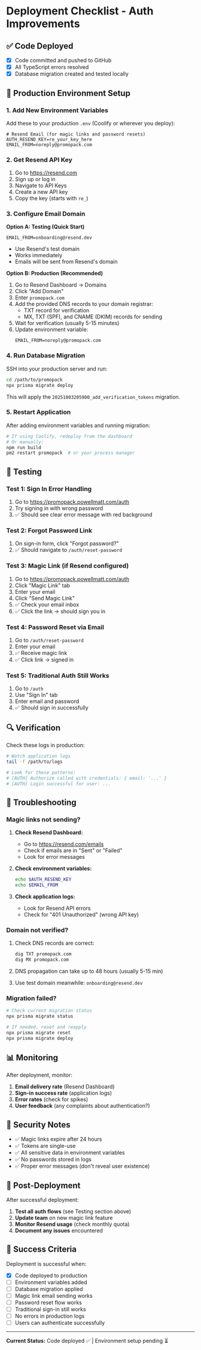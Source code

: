 # Deployment Checklist - Auth Improvements

## ✅ Code Deployed
- [x] Code committed and pushed to GitHub
- [x] All TypeScript errors resolved
- [x] Database migration created and tested locally

## 🔧 Production Environment Setup

### 1. Add New Environment Variables

Add these to your production `.env` (Coolify or wherever you deploy):

```env
# Resend Email (for magic links and password resets)
AUTH_RESEND_KEY=re_your_key_here
EMAIL_FROM=noreply@promopack.com
```

### 2. Get Resend API Key

1. Go to https://resend.com
2. Sign up or log in
3. Navigate to API Keys
4. Create a new API key
5. Copy the key (starts with `re_`)

### 3. Configure Email Domain

**Option A: Testing (Quick Start)**
```env
EMAIL_FROM=onboarding@resend.dev
```
- Use Resend's test domain
- Works immediately
- Emails will be sent from Resend's domain

**Option B: Production (Recommended)**
1. Go to Resend Dashboard → Domains
2. Click "Add Domain"
3. Enter `promopack.com`
4. Add the provided DNS records to your domain registrar:
   - TXT record for verification
   - MX, TXT (SPF), and CNAME (DKIM) records for sending
5. Wait for verification (usually 5-15 minutes)
6. Update environment variable:
   ```env
   EMAIL_FROM=noreply@promopack.com
   ```

### 4. Run Database Migration

SSH into your production server and run:

```bash
cd /path/to/promopack
npx prisma migrate deploy
```

This will apply the `20251003205900_add_verification_tokens` migration.

### 5. Restart Application

After adding environment variables and running migration:

```bash
# If using Coolify, redeploy from the dashboard
# Or manually:
npm run build
pm2 restart promopack  # or your process manager
```

## 🧪 Testing

### Test 1: Sign In Error Handling
1. Go to https://promopack.powellmatt.com/auth
2. Try signing in with wrong password
3. ✅ Should see clear error message with red background

### Test 2: Forgot Password Link
1. On sign-in form, click "Forgot password?"
2. ✅ Should navigate to `/auth/reset-password`

### Test 3: Magic Link (if Resend configured)
1. Go to https://promopack.powellmatt.com/auth
2. Click "Magic Link" tab
3. Enter your email
4. Click "Send Magic Link"
5. ✅ Check your email inbox
6. ✅ Click the link → should sign you in

### Test 4: Password Reset via Email
1. Go to `/auth/reset-password`
2. Enter your email
3. ✅ Receive magic link
4. ✅ Click link → signed in

### Test 5: Traditional Auth Still Works
1. Go to `/auth`
2. Use "Sign In" tab
3. Enter email and password
4. ✅ Should sign in successfully

## 🔍 Verification

Check these logs in production:

```bash
# Watch application logs
tail -f /path/to/logs

# Look for these patterns:
# [AUTH] Authorize called with credentials: { email: '...' }
# [AUTH] Login successful for user: ...
```

## 🐛 Troubleshooting

### Magic links not sending?

1. **Check Resend Dashboard:**
   - Go to https://resend.com/emails
   - Check if emails are in "Sent" or "Failed"
   - Look for error messages

2. **Check environment variables:**
   ```bash
   echo $AUTH_RESEND_KEY
   echo $EMAIL_FROM
   ```

3. **Check application logs:**
   - Look for Resend API errors
   - Check for "401 Unauthorized" (wrong API key)

### Domain not verified?

1. Check DNS records are correct:
   ```bash
   dig TXT promopack.com
   dig MX promopack.com
   ```

2. DNS propagation can take up to 48 hours (usually 5-15 min)

3. Use test domain meanwhile: `onboarding@resend.dev`

### Migration failed?

```bash
# Check current migration status
npx prisma migrate status

# If needed, reset and reapply
npx prisma migrate reset
npx prisma migrate deploy
```

## 📊 Monitoring

After deployment, monitor:

1. **Email delivery rate** (Resend Dashboard)
2. **Sign-in success rate** (application logs)
3. **Error rates** (check for spikes)
4. **User feedback** (any complaints about authentication?)

## 🔐 Security Notes

- ✅ Magic links expire after 24 hours
- ✅ Tokens are single-use
- ✅ All sensitive data in environment variables
- ✅ No passwords stored in logs
- ✅ Proper error messages (don't reveal user existence)

## 📝 Post-Deployment

After successful deployment:

1. **Test all auth flows** (see Testing section above)
2. **Update team** on new magic link feature
3. **Monitor Resend usage** (check monthly quota)
4. **Document any issues** encountered

## 🎯 Success Criteria

Deployment is successful when:

- [x] Code deployed to production
- [ ] Environment variables added
- [ ] Database migration applied
- [ ] Magic link email sending works
- [ ] Password reset flow works
- [ ] Traditional sign-in still works
- [ ] No errors in production logs
- [ ] Users can authenticate successfully

---

**Current Status:** Code deployed ✅ | Environment setup pending ⏳
